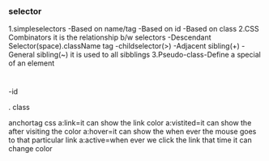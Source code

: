 ### selector
1.simpleselectors
-Based on name/tag
-Based on id
-Based on class 
2.CSS Combinators it is the relationship b/w selectors
-Descendant Selector(space).className tag
-childselector(>)
-Adjacent sibling(+)
-General sibling(~)
 it is used to all  sibblings
3.Pseudo-class-Define a special of an element
#
-id

.
class

anchortag css
a:link=it can show the link color
a:vistited=it can show the after visiting the color
a:hover=it can show the when ever the mouse goes to that particular link
a:active=when ever we click the link that time it can
change color